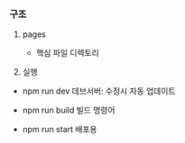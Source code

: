 ### 구조

1. pages
   - 핵심 파일 디렉토리

2. 실행

   
- npm run dev 
   데브서버: 수정시 자동 업데이트

- npm run build
   빌드 명령어
- npm run start
   배포용 